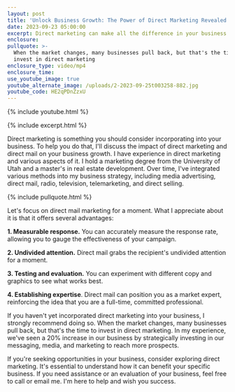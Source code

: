 ```yaml
---
layout: post
title: 'Unlock Business Growth: The Power of Direct Marketing Revealed'
date: 2023-09-23 05:00:00
excerpt: Direct marketing can make all the difference in your business’s growth.
enclosure:
pullquote: >-
  When the market changes, many businesses pull back, but that's the time to
  invest in direct marketing
enclosure_type: video/mp4
enclosure_time:
use_youtube_image: true
youtube_alternate_image: /uploads/2-2023-09-25t003258-882.jpg
youtube_code: HE2qPDnZzxU
---
```

{% include youtube.html %}

{% include excerpt.html %}

Direct marketing is something you should consider incorporating into your business. To help you do that, I'll discuss the impact of direct marketing and direct mail on your business growth. I have experience in direct marketing and various aspects of it. I hold a marketing degree from the University of Utah and a master's in real estate development. Over time, I've integrated various methods into my business strategy, including media advertising, direct mail, radio, television, telemarketing, and direct selling.

{% include pullquote.html %}

Let's focus on direct mail marketing for a moment. What I appreciate about it is that it offers several advantages:

**1\. Measurable response.** You can accurately measure the response rate, allowing you to gauge the effectiveness of your campaign.

**2\. Undivided attention.** Direct mail grabs the recipient's undivided attention for a moment.

**3\. Testing and evaluation.** You can experiment with different copy and graphics to see what works best.

**4\. Establishing expertise**. Direct mail can position you as a market expert, reinforcing the idea that you are a full-time, committed professional.

If you haven't yet incorporated direct marketing into your business, I strongly recommend doing so. When the market changes, many businesses pull back, but that's the time to invest in direct marketing. In my experience, we've seen a 20% increase in our business by strategically investing in our messaging, media, and marketing to reach more prospects.

If you're seeking opportunities in your business, consider exploring direct marketing. It's essential to understand how it can benefit your specific business. If you need assistance or an evaluation of your business, feel free to call or email me. I'm here to help and wish you success.&nbsp;